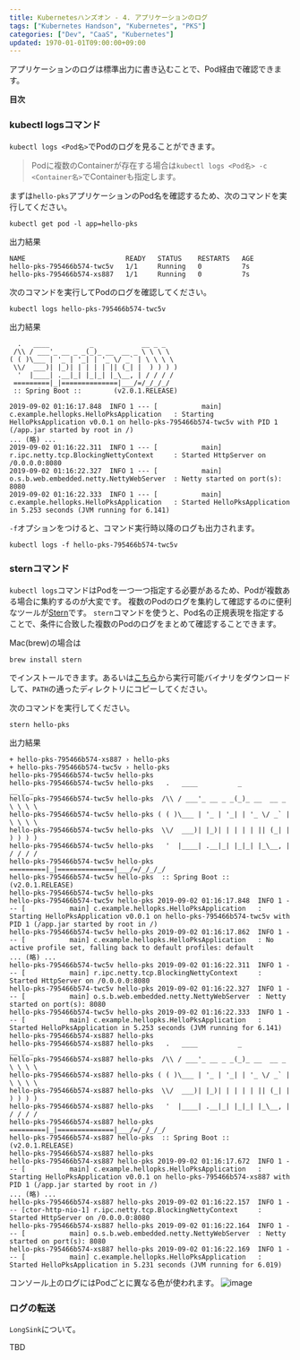 ```yaml
---
title: Kubernetesハンズオン - 4. アプリケーションのログ
tags: ["Kubernetes Handson", "Kubernetes", "PKS"]
categories: ["Dev", "CaaS", "Kubernetes"]
updated: 1970-01-01T09:00:00+09:00
---
```


アプリケーションのログは標準出力に書き込むことで、Pod経由で確認できます。

**目次**

<!-- toc -->

### kubectl logsコマンド

`kubectl logs <Pod名>`でPodのログを見ることができます。

> Podに複数のContainerが存在する場合は`kubectl logs <Pod名> -c <Container名>`でContainerも指定します。

まずは`hello-pks`アプリケーションのPod名を確認するため、次のコマンドを実行してください。

```
kubectl get pod -l app=hello-pks
```
出力結果
```
NAME                         READY   STATUS    RESTARTS   AGE
hello-pks-795466b574-twc5v   1/1     Running   0          7s
hello-pks-795466b574-xs887   1/1     Running   0          7s
```

次のコマンドを実行してPodのログを確認してください。

```
kubectl logs hello-pks-795466b574-twc5v
```
出力結果
```
  .   ____          _            __ _ _
 /\\ / ___'_ __ _ _(_)_ __  __ _ \ \ \ \
( ( )\___ | '_ | '_| | '_ \/ _` | \ \ \ \
 \\/  ___)| |_)| | | | | || (_| |  ) ) ) )
  '  |____| .__|_| |_|_| |_\__, | / / / /
 =========|_|==============|___/=/_/_/_/
 :: Spring Boot ::        (v2.0.1.RELEASE)

2019-09-02 01:16:17.848  INFO 1 --- [           main] c.example.hellopks.HelloPksApplication   : Starting HelloPksApplication v0.0.1 on hello-pks-795466b574-twc5v with PID 1 (/app.jar started by root in /)
... (略) ...
2019-09-02 01:16:22.311  INFO 1 --- [           main] r.ipc.netty.tcp.BlockingNettyContext     : Started HttpServer on /0.0.0.0:8080
2019-09-02 01:16:22.327  INFO 1 --- [           main] o.s.b.web.embedded.netty.NettyWebServer  : Netty started on port(s): 8080
2019-09-02 01:16:22.333  INFO 1 --- [           main] c.example.hellopks.HelloPksApplication   : Started HelloPksApplication in 5.253 seconds (JVM running for 6.141)
```

`-f`オプションをつけると、コマンド実行時以降のログも出力されます。


```
kubectl logs -f hello-pks-795466b574-twc5v
```

### sternコマンド

`kubectl logs`コマンドはPodを一つ一つ指定する必要があるため、Podが複数ある場合に集約するのが大変です。
複数のPodのログを集約して確認するのに便利なツールが[Stern](https://github.com/wercker/stern)です。
`stern`コマンドを使うと、Pod名の正規表現を指定することで、条件に合致した複数のPodのログをまとめて確認することできます。

Mac(brew)の場合は
```
brew install stern
```
でインストールできます。あるいは[こちら](https://github.com/wercker/stern/releases)から実行可能バイナリをダウンロードして、`PATH`の通ったディレクトリにコピーしてください。

次のコマンドを実行してください。

```
stern hello-pks
```
出力結果
```
+ hello-pks-795466b574-xs887 › hello-pks
+ hello-pks-795466b574-twc5v › hello-pks
hello-pks-795466b574-twc5v hello-pks 
hello-pks-795466b574-twc5v hello-pks   .   ____          _            __ _ _
hello-pks-795466b574-twc5v hello-pks  /\\ / ___'_ __ _ _(_)_ __  __ _ \ \ \ \
hello-pks-795466b574-twc5v hello-pks ( ( )\___ | '_ | '_| | '_ \/ _` | \ \ \ \
hello-pks-795466b574-twc5v hello-pks  \\/  ___)| |_)| | | | | || (_| |  ) ) ) )
hello-pks-795466b574-twc5v hello-pks   '  |____| .__|_| |_|_| |_\__, | / / / /
hello-pks-795466b574-twc5v hello-pks  =========|_|==============|___/=/_/_/_/
hello-pks-795466b574-twc5v hello-pks  :: Spring Boot ::        (v2.0.1.RELEASE)
hello-pks-795466b574-twc5v hello-pks 
hello-pks-795466b574-twc5v hello-pks 2019-09-02 01:16:17.848  INFO 1 --- [           main] c.example.hellopks.HelloPksApplication   : Starting HelloPksApplication v0.0.1 on hello-pks-795466b574-twc5v with PID 1 (/app.jar started by root in /)
hello-pks-795466b574-twc5v hello-pks 2019-09-02 01:16:17.862  INFO 1 --- [           main] c.example.hellopks.HelloPksApplication   : No active profile set, falling back to default profiles: default
... (略) ...
hello-pks-795466b574-twc5v hello-pks 2019-09-02 01:16:22.311  INFO 1 --- [           main] r.ipc.netty.tcp.BlockingNettyContext     : Started HttpServer on /0.0.0.0:8080
hello-pks-795466b574-twc5v hello-pks 2019-09-02 01:16:22.327  INFO 1 --- [           main] o.s.b.web.embedded.netty.NettyWebServer  : Netty started on port(s): 8080
hello-pks-795466b574-twc5v hello-pks 2019-09-02 01:16:22.333  INFO 1 --- [           main] c.example.hellopks.HelloPksApplication   : Started HelloPksApplication in 5.253 seconds (JVM running for 6.141)
hello-pks-795466b574-xs887 hello-pks 
hello-pks-795466b574-xs887 hello-pks   .   ____          _            __ _ _
hello-pks-795466b574-xs887 hello-pks  /\\ / ___'_ __ _ _(_)_ __  __ _ \ \ \ \
hello-pks-795466b574-xs887 hello-pks ( ( )\___ | '_ | '_| | '_ \/ _` | \ \ \ \
hello-pks-795466b574-xs887 hello-pks  \\/  ___)| |_)| | | | | || (_| |  ) ) ) )
hello-pks-795466b574-xs887 hello-pks   '  |____| .__|_| |_|_| |_\__, | / / / /
hello-pks-795466b574-xs887 hello-pks  =========|_|==============|___/=/_/_/_/
hello-pks-795466b574-xs887 hello-pks  :: Spring Boot ::        (v2.0.1.RELEASE)
hello-pks-795466b574-xs887 hello-pks 
hello-pks-795466b574-xs887 hello-pks 2019-09-02 01:16:17.672  INFO 1 --- [           main] c.example.hellopks.HelloPksApplication   : Starting HelloPksApplication v0.0.1 on hello-pks-795466b574-xs887 with PID 1 (/app.jar started by root in /)
... (略) ...
hello-pks-795466b574-xs887 hello-pks 2019-09-02 01:16:22.157  INFO 1 --- [ctor-http-nio-1] r.ipc.netty.tcp.BlockingNettyContext     : Started HttpServer on /0.0.0.0:8080
hello-pks-795466b574-xs887 hello-pks 2019-09-02 01:16:22.164  INFO 1 --- [           main] o.s.b.web.embedded.netty.NettyWebServer  : Netty started on port(s): 8080
hello-pks-795466b574-xs887 hello-pks 2019-09-02 01:16:22.169  INFO 1 --- [           main] c.example.hellopks.HelloPksApplication   : Started HelloPksApplication in 5.231 seconds (JVM running for 6.019)
```

コンソール上のログにはPodごとに異なる色が使われます。
![image](https://user-images.githubusercontent.com/106908/40017494-83eaae98-57f4-11e8-95eb-2819f0c97d5d.png)


### ログの転送

`LongSink`について。

TBD
